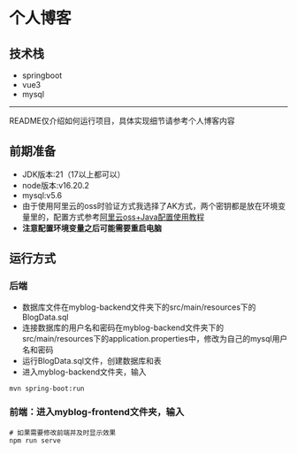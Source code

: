 # 个人博客
## 技术栈
* springboot
* vue3
* mysql
------
README仅介绍如何运行项目，具体实现细节请参考个人博客内容

## 前期准备
* JDK版本:21（17以上都可以）
* node版本:v16.20.2
* mysql:v5.6
* 由于使用阿里云的oss时验证方式我选择了AK方式，两个密钥都是放在环境变量里的，配置方式参考[阿里云oss+Java配置使用教程](https://help.aliyun.com/zh/oss/developer-reference/java-installation?spm=a2c4g.11186623.0.i1 "阿里云oss+Java配置使用教程")
* **注意配置环境变量之后可能需要重启电脑**
## 运行方式
### 后端
* 数据库文件在myblog-backend文件夹下的src/main/resources下的BlogData.sql
* 连接数据库的用户名和密码在myblog-backend文件夹下的src/main/resources下的application.properties中，修改为自己的mysql用户名和密码
* 运行BlogData.sql文件，创建数据库和表
* 进入myblog-backend文件夹，输入
```shell
mvn spring-boot:run
```
### 前端：进入myblog-frontend文件夹，输入
```shell
# 如果需要修改前端并及时显示效果
npm run serve
```